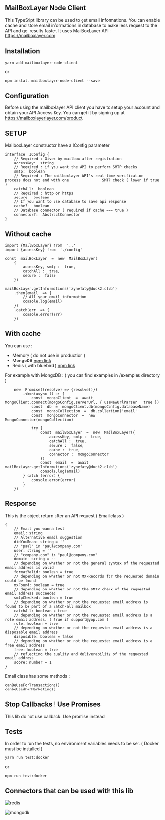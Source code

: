 ## MailBoxLayer Node Client

This TypeSript library can be used to get email informations.
You can enable cache and store email informations  in database to make less request to the API and get results faster.
It uses MailBoxLayer API : https://mailboxlayer.com

## Installation


    yarn add mailboxlayer-node-client


or

    npm install mailboxlayer-node-client --save


## Configuration

Before using the mailboxlayer API client you have to setup your account and obtain your API Access Key.
You can get it by signing up at https://mailboxlayerlayer.com/product.

## SETUP

MailboxLayer constructor have a IConfig parameter

    interface  IConfig {
	    // Required : Given by mailbox after registration
	    accessKey:  string
	    // Required : if you want the API to perform SMTP checks
	    smtp:  boolean
	    // Required : The mailboxlayer API's real-time verification process does not end with one 			    SMTP check ( lower if true )
	    catchAll:  boolean
	    // Required : http or https
	    secure:  boolean
	    // If you want to use database to save api response
	    cache?:  boolean
	    // Database connector ( required if cache === true )
	    connector?:  AbstractConnector
    }

## Without cache

    import {MailBoxLayer} from  '..'
	import {accessKey} from  './config'

	const  mailBoxLayer  =  new  MailBoxLayer(
		{
			accessKey, smtp :  true, 
			catchAll :  true, 
			secure :  false
		})

	mailBoxLayer.getInformations('zynefaty@duck2.club')
		.then(email  => {
			// All your email information
			console.log(email)
		})
		.catch(err  => {
			console.error(err)
		})


## With cache

You can use :

 - Memory ( do not use in production )
 - MongoDB [npm link](https://www.npmjs.com/package/mongodb)
 - Redis ( with bluebird ) [npm link](https://www.npmjs.com/package/redis)

For example with MongoDB : ( you can find examples in /exemples directory )

	    new  Promise((resolve) => {resolve()})
		    .then(async () => {
			    const  mongoClient  =  await  MongoClient.connect(mongoConfig.serverUrl, { useNewUrlParser:  true })
			    const  db  =  mongoClient.db(mongoConfig.databaseName)
		        const  mongoCollection  =  db.collection('email')
			    const  mongoConnector  =  new  MongoConnector(mongoCollection)
			    
			    try {
				    const  mailBoxLayer  =  new  MailBoxLayer({
					    accessKey, smtp :  true,
					    catchAll :  true,
					    secure :  false,
					    cache :  true,
					    connector :  mongoConnector
				    })
				    const  email  =  await  mailBoxLayer.getInformations('zynefaty@duck2.club')
				    console.log(email)
		    } catch (error) {
			    console.error(error)
		    }
	    })

## Response

This is the object return after an API request ( Email class )

    {
        // Email you wanna test
        email: string
        // Alternative email suggestion 
        didYouMean: string = ''
        // "paul" in "paul@company.com'
        user: string = ''
        // "company.com" in "paul@company.com"
        domain: string = ''
        // depending on whether or not the general syntax of the requested email address is valid
        formatValid: boolean = true
        // depending on whether or not MX-Records for the requested domain could be found
        mxFound: boolean = true
        // depending on whether or not the SMTP check of the requested email address succeeded
        smtpChecked: boolean = true
        // depending on whether or not the requested email address is found to be part of a catch-all mailbox
        catchAll: boolean = true
        // depending on whether or not the requested email address is a role email address. ( true if support@yop.com )
        role: boolean = true
        // depending on whether or not the requested email address is a disposable email address
        disposable: boolean = false
        // depending on whether or not the requested email address is a free email address
        free: boolean = true
        // reflecting the quality and deliverability of the requested email address
        score: number = 1
    }

Email class has some methods :

    canBeUseForTransactions()
    canbeUsedForMarketing()
    


## Stop Callbacks ! Use Promises

This lib do not use callback. Use promise instead

## Tests

In order to run the tests, no environment variables needs to be set. ( Docker must be installed ) 

    yarn run test:docker

or

    npm run test:docker

## Connectors that can be used with this lib

![redis](https://image.ibb.co/hRz07U/redis.png)

![mongodb](https://image.ibb.co/cYYhMp/mongodb.png)
